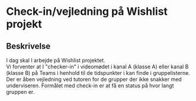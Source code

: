 # Check-in/vejledning på Wishlist projekt

## Beskrivelse
I dag skal I arbejde på Wishlist projektet.  
Vi forventer at I "checker-in" i videomødet i kanal A (klasse A) eller kanal B (klasse B) på Teams i henhold til de tidspunkter i kan finde i gruppelisterne. Der er åben vejledning ved tutoren for de grupper der ikke snakker med underviseren.
Formålet med check-in er at få en status på hvor langt gruppen er.
